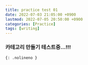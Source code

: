 ```yaml
---
title: practice test 01
date: 2022-07-03 21:05:00 +0900
lastmod: 2022-07-05 20:50:00 +0900
categories: [Practice]
tags: [writing]
---
```


### 카테고리 만들기 테스트중...!!!
```
{: .nolineno }
